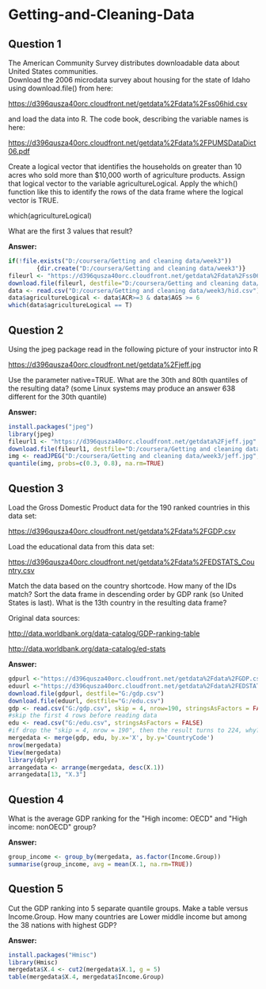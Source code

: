 # Getting-and-Cleaning-Data
## Question 1
The American Community Survey distributes downloadable data about United States communities.   
Download the 2006 microdata survey about housing for the state of Idaho using download.file() from here:

<https://d396qusza40orc.cloudfront.net/getdata%2Fdata%2Fss06hid.csv>

and load the data into R. The code book, describing the variable names is here:

<https://d396qusza40orc.cloudfront.net/getdata%2Fdata%2FPUMSDataDict06.pdf>

Create a logical vector that identifies the households on greater than 10 acres who sold more than $10,000 worth of agriculture products. Assign that logical vector to the variable agricultureLogical. Apply the which() function like this to identify the rows of the data frame where the logical vector is TRUE.

which(agricultureLogical)

What are the first 3 values that result?

**Answer:**
```r
if(!file.exists("D:/coursera/Getting and cleaning data/week3"))
        {dir.create("D:/coursera/Getting and cleaning data/week3")}
fileurl <- "https://d396qusza40orc.cloudfront.net/getdata%2Fdata%2Fss06hid.csv"
download.file(fileurl, destfile="D:/coursera/Getting and cleaning data/week3/hid.csv")
data <- read.csv("D:/coursera/Getting and cleaning data/week3/hid.csv")
data$agricultureLogical <- data$ACR>=3 & data$AGS >= 6
which(data$agricultureLogical == T)
```
## Question 2
Using the jpeg package read in the following picture of your instructor into R

<https://d396qusza40orc.cloudfront.net/getdata%2Fjeff.jpg>

Use the parameter native=TRUE. What are the 30th and 80th quantiles of the resulting data? (some Linux systems may produce an answer 638 different for the 30th quantile)  

**Answer:**
```r
install.packages("jpeg")
library(jpeg)
fileurl1 <- "https://d396qusza40orc.cloudfront.net/getdata%2Fjeff.jpg"
download.file(fileurl1, destfile="D:/coursera/Getting and cleaning data/week3/jeff.jpg", mode="wb")
img <- readJPEG("D:/coursera/Getting and cleaning data/week3/jeff.jpg", native=TRUE)
quantile(img, probs=c(0.3, 0.8), na.rm=TRUE)
```

## Question 3
Load the Gross Domestic Product data for the 190 ranked countries in this data set:

<https://d396qusza40orc.cloudfront.net/getdata%2Fdata%2FGDP.csv>

Load the educational data from this data set:

<https://d396qusza40orc.cloudfront.net/getdata%2Fdata%2FEDSTATS_Country.csv>

Match the data based on the country shortcode. How many of the IDs match? Sort the data frame in descending order by GDP rank (so United States is last). What is the 13th country in the resulting data frame?

Original data sources:

<http://data.worldbank.org/data-catalog/GDP-ranking-table>

<http://data.worldbank.org/data-catalog/ed-stats>  

**Answer:**
```r
gdpurl <-"https://d396qusza40orc.cloudfront.net/getdata%2Fdata%2FGDP.csv"
eduurl <-"https://d396qusza40orc.cloudfront.net/getdata%2Fdata%2FEDSTATS_Country.csv"
download.file(gdpurl, destfile="G:/gdp.csv")
download.file(eduurl, destfile="G:/edu.csv")
gdp <- read.csv("G:/gdp.csv", skip = 4, nrow=190, stringsAsFactors = FALSE)
#skip the first 4 rows before reading data
edu <- read.csv("G:/edu.csv", stringsAsFactors = FALSE)
#if drop the "skip = 4, nrow = 190", then the result turns to 224, why?
mergedata <- merge(gdp, edu, by.x='X', by.y='CountryCode')
nrow(mergedata)
View(mergedata)
library(dplyr)
arrangedata <- arrange(mergedata, desc(X.1))
arrangedata[13, "X.3"]
```

## Question 4
What is the average GDP ranking for the "High income: OECD" and "High income: nonOECD" group?

**Answer:**
```r
group_income <- group_by(mergedata, as.factor(Income.Group))
summarise(group_income, avg = mean(X.1, na.rm=TRUE))
```

## Question 5
Cut the GDP ranking into 5 separate quantile groups. Make a table versus Income.Group. How many countries
are Lower middle income but among the 38 nations with highest GDP?

**Answer:**
```r
install.packages("Hmisc")
library(Hmisc)
mergedata$X.4 <- cut2(mergedata$X.1, g = 5)
table(mergedata$X.4, mergedata$Income.Group)
```
